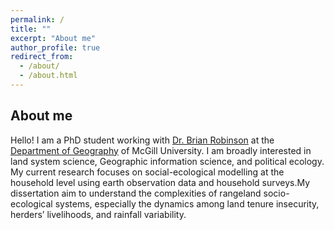 ```yaml
---
permalink: /
title: ""
excerpt: "About me"
author_profile: true
redirect_from: 
  - /about/
  - /about.html
---
```


About me
------
Hello! I am a PhD student working with [Dr. Brian Robinson]("http://www.brianerobinson.com") at the [Department of Geography]("https://www.mcgill.ca/geography/in") of McGill University. I am broadly interested in land system science, Geographic information science, and political ecology. My current research focuses on social-ecological modelling at the household level using earth observation data and household surveys.My dissertation aim to understand the complexities of rangeland socio-ecological systems, especially the dynamics among land tenure insecurity, herders’ livelihoods, and rainfall variability.

